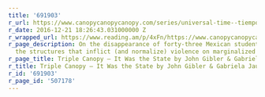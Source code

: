 ```yaml
---
title: '691903'
r_url: https://www.canopycanopycanopy.com/series/universal-time--tiempo-universal/contents/it-was-the-state?utm_source=Triple+Canopy+mailing+list&utm_campaign=0c1bb722a6-It-Was-the-State_12_21_2016&utm_medium=email&utm_term=0_ce9ad24ae0-0c1bb722a6-268754197&mc_cid=0c1bb722a6&mc_eid=47127b19ae
r_date: 2016-12-21 18:26:43.031000000 Z
r_wrapped_url: https://www.reading.am/p/4xFn/https://www.canopycanopycanopy.com/series/universal-time--tiempo-universal/contents/it-was-the-state?utm_source=Triple+Canopy+mailing+list&utm_campaign=0c1bb722a6-It-Was-the-State_12_21_2016&utm_medium=email&utm_term=0_ce9ad24ae0-0c1bb722a6-268754197&mc_cid=0c1bb722a6&mc_eid=47127b19ae
r_page_description: On the disappearance of forty-three Mexican students in 2014 and
  the structures that inflict (and normalize) violence on marginalized populations.
r_page_title: Triple Canopy – It Was the State by John Gibler & Gabriela Jauregui
r_title: Triple Canopy – It Was the State by John Gibler & Gabriela Jauregui
r_id: '691903'
r_page_id: '507178'
---
```


